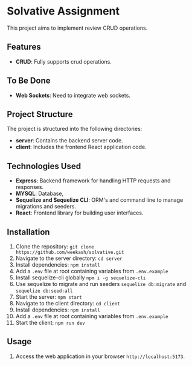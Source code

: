 # Solvative Assignment

This project aims to implement review CRUD operations.

## Features

- **CRUD**: Fully supports crud operations.

## To Be Done

- **Web Sockets**: Need to integrate web sockets.

## Project Structure

The project is structured into the following directories:

- **server**: Contains the backend server code.
- **client**: Includes the frontend React application code.

## Technologies Used

- **Express**: Backend framework for handling HTTP requests and responses.
- **MYSQL**:  Database,
- **Sequelize and Sequelize CLI**: ORM's and command line to manage migrations and seeders.
- **React**: Frontend library for building user interfaces.


## Installation

1. Clone the repository: `git clone https://github.com/weekash/solvative.git`
2. Navigate to the server directory: `cd server`
3. Install dependencies: `npm install`
4. Add a `.env` file at root containing variables from `.env.example`
5. Install sequelize-cli globally  `npm i -g sequelize-cli`
6. Use sequelize to migrate and run seeders `sequelize db:migrate` and `sequelize db:seed:all` 
5. Start the server: `npm start`
6. Navigate to the client directory: `cd client`
7. Install dependencies: `npm install`
8. Add a `.env` file at root containing variables from `.env.example`
9. Start the client: `npm run dev`


## Usage

1. Access the web application in your browser `http://localhost:5173`.

